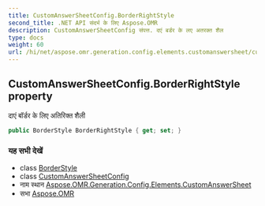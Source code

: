 ```yaml
---
title: CustomAnswerSheetConfig.BorderRightStyle
second_title: .NET API संदर्भ के लिए Aspose.OMR
description: CustomAnswerSheetConfig संपत्त. दएं बर्डर के लए अतरक्त शैल
type: docs
weight: 60
url: /hi/net/aspose.omr.generation.config.elements.customanswersheet/customanswersheetconfig/borderrightstyle/
---
```

## CustomAnswerSheetConfig.BorderRightStyle property

दाएं बॉर्डर के लिए अतिरिक्त शैली

```csharp
public BorderStyle BorderRightStyle { get; set; }
```

### यह सभी देखें

* class [BorderStyle](../../../aspose.omr.generation.config/borderstyle/)
* class [CustomAnswerSheetConfig](../)
* नाम स्थान [Aspose.OMR.Generation.Config.Elements.CustomAnswerSheet](../../customanswersheetconfig/)
* सभा [Aspose.OMR](../../../)


